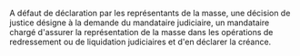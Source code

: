   
 A défaut de déclaration par les représentants de la masse, une décision de justice désigne à la demande du mandataire judiciaire, un mandataire chargé d'assurer la représentation de la masse dans les opérations de redressement ou de liquidation judiciaires et d'en déclarer la créance.  

  
